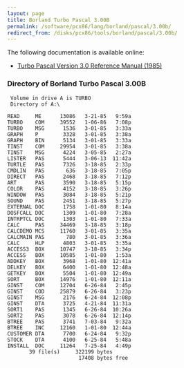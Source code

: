 ```yaml
---
layout: page
title: Borland Turbo Pascal 3.00B
permalink: /software/pcx86/lang/borland/pascal/3.00b/
redirect_from: /disks/pcx86/tools/borland/pascal/3.00b/
---
```


The following documentation is available online:

- [Turbo Pascal Version 3.0 Reference Manual (1985)](http://bitsavers.org/pdf/borland/turbo_pascal/Turbo_Pascal_Version_3.0_Reference_Manual_1985.pdf)

### Directory of Borland Turbo Pascal 3.00B

     Volume in drive A is TURBO
     Directory of A:\

    READ     ME      13086   3-21-85   9:59a
    TURBO    COM     39552   1-06-86   7:08p
    TURBO    MSG      1536   3-01-85   3:33a
    GRAPH    P        3328   3-01-85   3:38a
    GRAPH    BIN      5134   3-01-85   3:33a
    TINST    COM     29954   3-01-85   3:38a
    TINST    MSG      4224   3-05-85   2:27a
    LISTER   PAS      5444   3-06-13  11:42a
    TURTLE   PAS      7326   3-18-85   2:33p
    CMDLIN   PAS       636   3-18-85   7:05p
    DIRECT   PAS      2468   3-18-85   7:12p
    ART      PAS      3590   3-18-85   5:15p
    COLOR    PAS      4152   3-18-85   3:26p
    WINDOW   PAS      3084   3-18-85   5:21p
    SOUND    PAS      2451   3-18-85   5:27p
    EXTERNAL DOC      1758   1-01-80   8:14a
    DOSFCALL DOC      1309   1-01-80   7:28a
    INTRPTCL DOC      1303   1-01-80   7:33a
    CALC     PAS     34469   3-18-85   3:18p
    CALCDEMO MCS     11760   3-01-85   3:35a
    CALCMAIN PAS       780   3-01-85   3:36a
    CALC     HLP      4803   3-01-85   3:35a
    ACCESS3  BOX     10747   3-18-85   3:34p
    ACCESS   BOX     10585   1-01-80   1:53a
    ADDKEY   BOX      3968   1-01-80  12:41a
    DELKEY   BOX      6400   1-01-80  12:48a
    GETKEY   BOX      5504   1-01-80  12:49a
    SORT     BOX     14976   1-01-80  12:11a
    GINST    COM     12704   6-26-84   2:45p
    GINST    COD     25879   6-26-84   3:23p
    GINST    MSG      2176   6-24-84  12:08p
    GINST    DTA      3725   4-21-84  11:31a
    SORT1    PAS      1345   6-26-84  10:26a
    SORT2    PAS      3078   6-26-84  12:14p
    BTREE    PAS      3741   7-03-84   9:32a
    BTREE    INC     12160   1-01-80  12:44a
    CUSTOMER DTA      7700   6-24-84   9:32p
    STOCK    DTA      4100   6-25-84   5:48a
    INSTALL  DOC     11264   7-25-84   4:49p
           39 file(s)     322199 bytes
                           17408 bytes free

